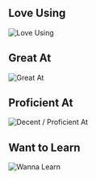 ## Love Using

![Love Using](
https://skillicons.dev/icons?i=svelte,rust,ts,nodejs,pnpm,vite,neovim&perline=15
)


## Great At

![Great At](
https://skillicons.dev/icons?i=c,cs,cpp,css,html,js,express,react,solidjs,nextjs,tailwind,r,vscode&perline=15)


## Proficient At

![Decent / Proficient At](
https://skillicons.dev/icons?i=kotlin,py,dart,regex,sass,prisma,docker,postman,arduino,androidstudio&perline=15
)

## Want to Learn

![Wanna Learn](
https://skillicons.dev/icons?i=go,dotnet,swift,wasm,ocaml,redux,astro,vue,vuetify,unreal,ubuntu,scala,remix,redis,pytorch,lua,lit,linux,htmx,haskell,graphql,elixir,bash,alpinejs&perline=15
)
